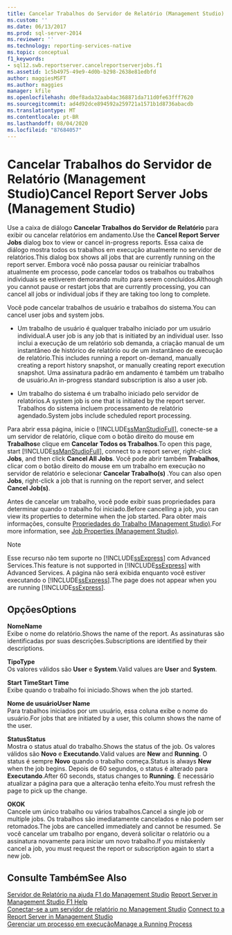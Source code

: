 ```yaml
---
title: Cancelar Trabalhos do Servidor de Relatório (Management Studio) | Microsoft Docs
ms.custom: ''
ms.date: 06/13/2017
ms.prod: sql-server-2014
ms.reviewer: ''
ms.technology: reporting-services-native
ms.topic: conceptual
f1_keywords:
- sql12.swb.reportserver.cancelreportserverjobs.f1
ms.assetid: 1c5b4975-49e9-4d0b-b298-2638e81edbfd
author: maggiesMSFT
ms.author: maggies
manager: kfile
ms.openlocfilehash: d0ef8ada32aab4ac368871da711d0fe63fff7620
ms.sourcegitcommit: ad4d92dce894592a259721a1571b1d8736abacdb
ms.translationtype: MT
ms.contentlocale: pt-BR
ms.lasthandoff: 08/04/2020
ms.locfileid: "87684057"
---
```

# <a name="cancel-report-server-jobs-management-studio"></a><span data-ttu-id="c6e11-102">Cancelar Trabalhos do Servidor de Relatório (Management Studio)</span><span class="sxs-lookup"><span data-stu-id="c6e11-102">Cancel Report Server Jobs (Management Studio)</span></span>
  <span data-ttu-id="c6e11-103">Use a caixa de diálogo **Cancelar Trabalhos do Servidor de Relatório** para exibir ou cancelar relatórios em andamento.</span><span class="sxs-lookup"><span data-stu-id="c6e11-103">Use the **Cancel Report Server Jobs** dialog box to view or cancel in-progress reports.</span></span> <span data-ttu-id="c6e11-104">Essa caixa de diálogo mostra todos os trabalhos em execução atualmente no servidor de relatórios.</span><span class="sxs-lookup"><span data-stu-id="c6e11-104">This dialog box shows all jobs that are currently running on the report server.</span></span> <span data-ttu-id="c6e11-105">Embora você não possa pausar ou reiniciar trabalhos atualmente em processo, pode cancelar todos os trabalhos ou trabalhos individuais se estiverem demorando muito para serem concluídos.</span><span class="sxs-lookup"><span data-stu-id="c6e11-105">Although you cannot pause or restart jobs that are currently processing, you can cancel all jobs or individual jobs if they are taking too long to complete.</span></span>  
  
 <span data-ttu-id="c6e11-106">Você pode cancelar trabalhos de usuário e trabalhos do sistema.</span><span class="sxs-lookup"><span data-stu-id="c6e11-106">You can cancel user jobs and system jobs.</span></span>  
  
-   <span data-ttu-id="c6e11-107">Um trabalho de usuário é qualquer trabalho iniciado por um usuário individual.</span><span class="sxs-lookup"><span data-stu-id="c6e11-107">A user job is any job that is initiated by an individual user.</span></span> <span data-ttu-id="c6e11-108">Isso inclui a execução de um relatório sob demanda, a criação manual de um instantâneo de histórico de relatório ou de um instantâneo de execução de relatório.</span><span class="sxs-lookup"><span data-stu-id="c6e11-108">This includes running a report on-demand, manually creating a report history snapshot, or manually creating report execution snapshot.</span></span> <span data-ttu-id="c6e11-109">Uma assinatura padrão em andamento é também um trabalho de usuário.</span><span class="sxs-lookup"><span data-stu-id="c6e11-109">An in-progress standard subscription is also a user job.</span></span>  
  
-   <span data-ttu-id="c6e11-110">Um trabalho do sistema é um trabalho iniciado pelo servidor de relatórios.</span><span class="sxs-lookup"><span data-stu-id="c6e11-110">A system job is one that is initiated by the report server.</span></span> <span data-ttu-id="c6e11-111">Trabalhos do sistema incluem processamento de relatório agendado.</span><span class="sxs-lookup"><span data-stu-id="c6e11-111">System jobs include scheduled report processing.</span></span>  
  
 <span data-ttu-id="c6e11-112">Para abrir essa página, inicie o [!INCLUDE[ssManStudioFull](../../includes/ssmanstudiofull-md.md)], conecte-se a um servidor de relatório, clique com o botão direito do mouse em **Trabalhos**e clique em **Cancelar Todos os Trabalhos**.</span><span class="sxs-lookup"><span data-stu-id="c6e11-112">To open this page, start [!INCLUDE[ssManStudioFull](../../includes/ssmanstudiofull-md.md)], connect to a report server, right-click **Jobs**, and then click **Cancel All Jobs**.</span></span> <span data-ttu-id="c6e11-113">Você pode abrir também **Trabalhos**, clicar com o botão direito do mouse em um trabalho em execução no servidor de relatório e selecionar **Cancelar Trabalho(s)** .</span><span class="sxs-lookup"><span data-stu-id="c6e11-113">You can also open **Jobs**, right-click a job that is running on the report server, and select **Cancel Job(s)**.</span></span>  
  
 <span data-ttu-id="c6e11-114">Antes de cancelar um trabalho, você pode exibir suas propriedades para determinar quando o trabalho foi iniciado.</span><span class="sxs-lookup"><span data-stu-id="c6e11-114">Before cancelling a job, you can view its properties to determine when the job started.</span></span> <span data-ttu-id="c6e11-115">Para obter mais informações, consulte [Propriedades do Trabalho &#40;Management Studio&#41;](job-properties-management-studio.md).</span><span class="sxs-lookup"><span data-stu-id="c6e11-115">For more information, see [Job Properties &#40;Management Studio&#41;](job-properties-management-studio.md).</span></span>  
  
> [!NOTE]  
>  <span data-ttu-id="c6e11-116">Esse recurso não tem suporte no [!INCLUDE[ssExpress](../../includes/ssexpress-md.md)] com Advanced Services.</span><span class="sxs-lookup"><span data-stu-id="c6e11-116">This feature is not supported in [!INCLUDE[ssExpress](../../includes/ssexpress-md.md)] with Advanced Services.</span></span> <span data-ttu-id="c6e11-117">A página não será exibida enquanto você estiver executando o [!INCLUDE[ssExpress](../../includes/ssexpress-md.md)].</span><span class="sxs-lookup"><span data-stu-id="c6e11-117">The page does not appear when you are running [!INCLUDE[ssExpress](../../includes/ssexpress-md.md)].</span></span>  
  
## <a name="options"></a><span data-ttu-id="c6e11-118">Opções</span><span class="sxs-lookup"><span data-stu-id="c6e11-118">Options</span></span>  
 <span data-ttu-id="c6e11-119">**Nome**</span><span class="sxs-lookup"><span data-stu-id="c6e11-119">**Name**</span></span>  
 <span data-ttu-id="c6e11-120">Exibe o nome do relatório.</span><span class="sxs-lookup"><span data-stu-id="c6e11-120">Shows the name of the report.</span></span> <span data-ttu-id="c6e11-121">As assinaturas são identificadas por suas descrições.</span><span class="sxs-lookup"><span data-stu-id="c6e11-121">Subscriptions are identified by their descriptions.</span></span>  
  
 <span data-ttu-id="c6e11-122">**Tipo**</span><span class="sxs-lookup"><span data-stu-id="c6e11-122">**Type**</span></span>  
 <span data-ttu-id="c6e11-123">Os valores válidos são **User** e **System**.</span><span class="sxs-lookup"><span data-stu-id="c6e11-123">Valid values are **User** and **System**.</span></span>  
  
 <span data-ttu-id="c6e11-124">**Start Time**</span><span class="sxs-lookup"><span data-stu-id="c6e11-124">**Start Time**</span></span>  
 <span data-ttu-id="c6e11-125">Exibe quando o trabalho foi iniciado.</span><span class="sxs-lookup"><span data-stu-id="c6e11-125">Shows when the job started.</span></span>  
  
 <span data-ttu-id="c6e11-126">**Nome de usuário**</span><span class="sxs-lookup"><span data-stu-id="c6e11-126">**User Name**</span></span>  
 <span data-ttu-id="c6e11-127">Para trabalhos iniciados por um usuário, essa coluna exibe o nome do usuário.</span><span class="sxs-lookup"><span data-stu-id="c6e11-127">For jobs that are initiated by a user, this column shows the name of the user.</span></span>  
  
 <span data-ttu-id="c6e11-128">**Status**</span><span class="sxs-lookup"><span data-stu-id="c6e11-128">**Status**</span></span>  
 <span data-ttu-id="c6e11-129">Mostra o status atual do trabalho.</span><span class="sxs-lookup"><span data-stu-id="c6e11-129">Shows the status of the job.</span></span> <span data-ttu-id="c6e11-130">Os valores válidos são **Novo** e **Executando**.</span><span class="sxs-lookup"><span data-stu-id="c6e11-130">Valid values are **New** and **Running**.</span></span> <span data-ttu-id="c6e11-131">O status é sempre **Novo** quando o trabalho começa.</span><span class="sxs-lookup"><span data-stu-id="c6e11-131">Status is always **New** when the job begins.</span></span> <span data-ttu-id="c6e11-132">Depois de 60 segundos, o status é alterado para **Executando**.</span><span class="sxs-lookup"><span data-stu-id="c6e11-132">After 60 seconds, status changes to **Running**.</span></span> <span data-ttu-id="c6e11-133">É necessário atualizar a página para que a alteração tenha efeito.</span><span class="sxs-lookup"><span data-stu-id="c6e11-133">You must refresh the page to pick up the change.</span></span>  
  
 <span data-ttu-id="c6e11-134">**OK**</span><span class="sxs-lookup"><span data-stu-id="c6e11-134">**OK**</span></span>  
 <span data-ttu-id="c6e11-135">Cancele um único trabalho ou vários trabalhos.</span><span class="sxs-lookup"><span data-stu-id="c6e11-135">Cancel a single job or multiple jobs.</span></span> <span data-ttu-id="c6e11-136">Os trabalhos são imediatamente cancelados e não podem ser retomados.</span><span class="sxs-lookup"><span data-stu-id="c6e11-136">The jobs are cancelled immediately and cannot be resumed.</span></span> <span data-ttu-id="c6e11-137">Se você cancelar um trabalho por engano, deverá solicitar o relatório ou a assinatura novamente para iniciar um novo trabalho.</span><span class="sxs-lookup"><span data-stu-id="c6e11-137">If you mistakenly cancel a job, you must request the report or subscription again to start a new job.</span></span>  
  
## <a name="see-also"></a><span data-ttu-id="c6e11-138">Consulte Também</span><span class="sxs-lookup"><span data-stu-id="c6e11-138">See Also</span></span>  
 <span data-ttu-id="c6e11-139">[Servidor de Relatório na ajuda F1 do Management Studio](report-server-in-management-studio-f1-help.md) </span><span class="sxs-lookup"><span data-stu-id="c6e11-139">[Report Server in Management Studio F1 Help](report-server-in-management-studio-f1-help.md) </span></span>  
 <span data-ttu-id="c6e11-140">[Conectar-se a um servidor de relatório no Management Studio](connect-to-a-report-server-in-management-studio.md) </span><span class="sxs-lookup"><span data-stu-id="c6e11-140">[Connect to a Report Server in Management Studio](connect-to-a-report-server-in-management-studio.md) </span></span>  
 [<span data-ttu-id="c6e11-141">Gerenciar um processo em execução</span><span class="sxs-lookup"><span data-stu-id="c6e11-141">Manage a Running Process</span></span>](../subscriptions/manage-a-running-process.md)  
  
  
